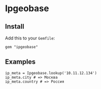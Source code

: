# Ipgeobase

## Install

Add this to your `Gemfile`:

    gem "ipgeobase"

## Examples

    ip_meta = Ipgeobase.lookup('10.11.12.134')
    ip_meta.city # => Москва
    ip_meta.country # => Россия

